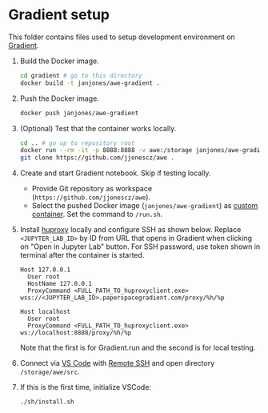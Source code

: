 # Gradient setup

This folder contains files used to setup development environment on
[Gradient](https://gradient.run).

1. Build the Docker image.

   ```sh
   cd gradient # go to this directory
   docker build -t janjones/awe-gradient .
   ```

2. Push the Docker image.

   ```sh
   docker push janjones/awe-gradient
   ```

3. (Optional) Test that the container works locally.

   ```sh
   cd .. # go up to repository root
   docker run --rm -it -p 8888:8888 -v awe:/storage janjones/awe-gradient
   git clone https://github.com/jjonescz/awe .
   ```

4. Create and start Gradient notebook. Skip if testing locally.

   - Provide Git repository as workspace (`https://github.com/jjonescz/awe`).
   - Select the pushed Docker image (`janjones/awe-gradient`) as [custom
     container](https://docs.paperspace.com/gradient/explore-train-deploy/notebooks/create-a-notebook/notebook-containers).
     Set the command to `/run.sh`.

5. Install [huproxy](https://github.com/google/huproxy) locally and configure
   SSH as shown below. Replace `<JUPYTER_LAB_ID>` by ID from URL that opens in
   Gradient when clicking on "Open in Jupyter Lab" button. For SSH password, use
   token shown in terminal after the container is started.

   ```ssh_config
   Host 127.0.0.1
     User root
     HostName 127.0.0.1
     ProxyCommand <FULL_PATH_TO_huproxyclient.exe> wss://<JUPYTER_LAB_ID>.paperspacegradient.com/proxy/%h/%p

   Host localhost
     User root
     ProxyCommand <FULL_PATH_TO_huproxyclient.exe> ws://localhost:8888/proxy/%h/%p
   ```

   Note that the first is for Gradient.run and the second is for local testing.

6. Connect via [VS Code](https://code.visualstudio.com/) with [Remote
   SSH](https://code.visualstudio.com/docs/remote/ssh) and open directory
   `/storage/awe/src`.

7. If this is the first time, initialize VSCode:

   ```sh
   ./sh/install.sh
   ```
